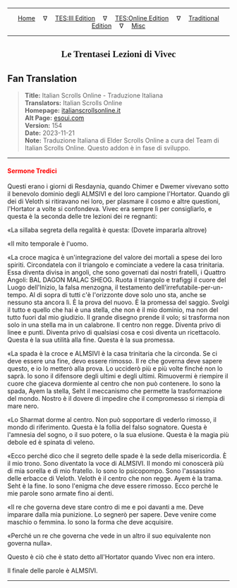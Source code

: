 
---

<!-- Jekyll Page Links -->

<center>
<a href="../../../../../index.html">Home</a>
&emsp;&nabla;&emsp;
<a href="../../../../index-tes3.html">TES:III Edition</a>
&emsp;&nabla;&emsp;
<a href="../../../../index-teso.html">TES:Online Edition</a>
&emsp;&nabla;&emsp;
<a href="../../../../index-traditional.html">Traditional Edition</a>
&emsp;&nabla;&emsp;
<a href="../../../../index-misc.html">Misc</a>
</center>

<!-- Markdown Body Below: -->

---

<center>
<h2><span style="font-family:Georgia">Le Trentasei Lezioni di Vivec</span></h2>
</center>

## Fan Translation

> __Title:__ Italian Scrolls Online - Traduzione Italiana\
> __Translators:__ Italian Scrolls Online\
> __Homepage:__ [italianscrollsonline.it][1]\
> __Alt Page:__ [esoui.com][2]\
> __Version:__ 154\
> __Date:__ 2023-11-21\
> __Note:__ Traduzione Italiana di Elder Scrolls Online a cura del Team di Italian Scrolls Online. Questo addon è in fase di sviluppo.

[1]: http://italianscrollsonline.it/
[2]: https://www.esoui.com/downloads/info2854-ItalianScrollsOnline-TraduzioneItaliana.html

---

#### <span style="color:red">Sermone Tredici</span>

Questi erano i giorni di Resdaynia, quando Chimer e Dwemer vivevano sotto il benevolo dominio degli ALMSIVI e del loro campione l'Hortator. Quando gli dei di Veloth si ritiravano nei loro, per plasmare il cosmo e altre questioni, l'Hortator a volte si confondeva. Vivec era sempre lì per consigliarlo, e questa è la seconda delle tre lezioni dei re regnanti:

«La sillaba segreta della regalità è questa: (Dovete impararla altrove)

«Il mito temporale è l'uomo.

«La croce magica è un'integrazione del valore dei mortali a spese dei loro spiriti. Circondatela con il triangolo e cominciate a vedere la casa trinitaria. Essa diventa divisa in angoli, che sono governati dai nostri fratelli, i Quattro Angoli: BAL DAGON MALAC SHEOG. Ruota il triangolo e trafiggi il cuore del Luogo dell'Inizio, la falsa menzogna, il testamento dell'irrefutabile-per-un-tempo. Al di sopra di tutti c'è l'orizzonte dove solo uno sta, anche se nessuno sta ancora lì. È la prova del nuovo. È la promessa del saggio. Svolgi il tutto e quello che hai è una stella, che non è il mio dominio, ma non del tutto fuori dal mio giudizio. Il grande disegno prende il volo; si trasforma non solo in una stella ma in un calabrone. Il centro non regge. Diventa privo di linee e punti. Diventa privo di qualsiasi cosa e così diventa un ricettacolo. Questa è la sua utilità alla fine. Questa è la sua promessa.

«La spada è la croce e ALMSIVI è la casa trinitaria che la circonda. Se ci deve essere una fine, devo essere rimosso. Il re che governa deve sapere questo, e io lo metterò alla prova. Lo ucciderò più e più volte finché non lo saprà. Io sono il difensore degli ultimi e degli ultimi. Rimuovermi è riempire il cuore che giaceva dormiente al centro che non può contenere. Io sono la spada, Ayem la stella, Seht il meccanismo che permette la trasformazione del mondo. Nostro è il dovere di impedire che il compromesso si riempia di mare nero.

«Lo Sharmat dorme al centro. Non può sopportare di vederlo rimosso, il mondo di riferimento. Questa è la follia del falso sognatore. Questa è l'amnesia del sogno, o il suo potere, o la sua elusione. Questa è la magia più debole ed è spinata di veleno.

«Ecco perché dico che il segreto delle spade è la sede della misericordia. È il mio trono. Sono diventato la voce di ALMSIVI. Il mondo mi conoscerà più di mia sorella e di mio fratello. Io sono lo psicopompo. Sono l'assassino delle erbacce di Veloth. Veloth è il centro che non regge. Ayem è la trama. Seht è la fine. Io sono l'enigma che deve essere rimosso. Ecco perché le mie parole sono armate fino ai denti.

«Il re che governa deve stare contro di me e poi davanti a me. Deve imparare dalla mia punizione. Lo segnerò per sapere. Deve venire come maschio o femmina. Io sono la forma che deve acquisire.

«Perché un re che governa che vede in un altro il suo equivalente non governa nulla».

Questo è ciò che è stato detto all'Hortator quando Vivec non era intero.

Il finale delle parole è ALMSIVI.

---
